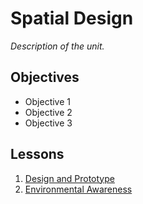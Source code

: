 # Spatial Design

*Description of the unit.*

## Objectives

- Objective 1
- Objective 2
- Objective 3

## Lessons

1. [Design and Prototype](1-lesson-name/README.md)
1. [Environmental Awareness](2-lesson-name/README.md)